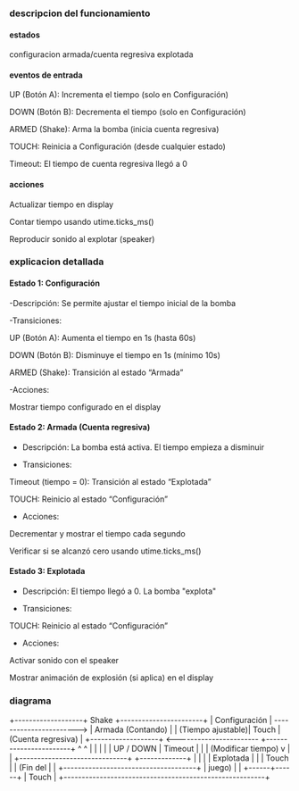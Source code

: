 ### descripcion del funcionamiento 

#### estados 

configuracion 
armada/cuenta regresiva 
explotada 

#### eventos de entrada 

UP (Botón A): Incrementa el tiempo (solo en Configuración)

DOWN (Botón B): Decrementa el tiempo (solo en Configuración)

ARMED (Shake): Arma la bomba (inicia cuenta regresiva)

TOUCH: Reinicia a Configuración (desde cualquier estado)

Timeout: El tiempo de cuenta regresiva llegó a 0

#### acciones 

Actualizar tiempo en display

Contar tiempo usando utime.ticks_ms()

Reproducir sonido al explotar (speaker)

### explicacion detallada 

#### Estado 1: Configuración

-Descripción: Se permite ajustar el tiempo inicial de la bomba

-Transiciones:

UP (Botón A): Aumenta el tiempo en 1s (hasta 60s)

DOWN (Botón B): Disminuye el tiempo en 1s (mínimo 10s)

ARMED (Shake): Transición al estado “Armada”

-Acciones:

Mostrar tiempo configurado en el display

#### Estado 2: Armada (Cuenta regresiva)
- Descripción: La bomba está activa. El tiempo empieza a disminuir

- Transiciones:

Timeout (tiempo = 0): Transición al estado “Explotada”

TOUCH: Reinicio al estado “Configuración”

- Acciones:

Decrementar y mostrar el tiempo cada segundo

Verificar si se alcanzó cero usando utime.ticks_ms()

#### Estado 3: Explotada
- Descripción: El tiempo llegó a 0. La bomba "explota"

- Transiciones:

TOUCH: Reinicio al estado “Configuración”

- Acciones:

Activar sonido con el speaker

Mostrar animación de explosión (si aplica) en el display

### diagrama 

+-------------------+          Shake           +-----------------------+
|   Configuración   | -----------------------> |    Armada (Contando)  |
| (Tiempo ajustable)|           Touch          |   (Cuenta regresiva)  |
+-------------------+ <----------------------- +-----------------------+
 ^      ^      |                                          |
 |      |      | UP / DOWN                                | Timeout
 |      |      | (Modificar tiempo)                       v
 |      |      +------------------------------+    +-------------+
 |      |                                     |     |  Explotada  |
 |      |              Touch                  |     | (Fin del    |
 |      +-------------------------------------+     |  juego)     |
 |                                                 +------+------+
 |                           Touch                        |
 +--------------------------------------------------------+
                                           






